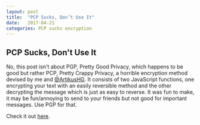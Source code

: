 ```yaml
---
layout: post
title:  "PCP Sucks, Don’t Use It"
date:   2017-04-21
categories: PCP sucks encryption
---
```


PCP Sucks, Don't Use It
---------------------------

No, this post isn't about PGP, Pretty Good Privacy, which happens to be good but rather PCP, Pretty Crappy Privacy, a horrible encryption method devised by me and [@ArtikusHG](https://twitter.com/ArtikusHG). It consists of two JavaScript functions, one encrypting your text with an easily reversible method and the other decrypting the message which is just as easy to reverse. It was fun to make, it may be fun/annoying to send to your friends but not good for important messages. Use PGP for that.

Check it out [here](itzg3b.github.io/PCP/).
